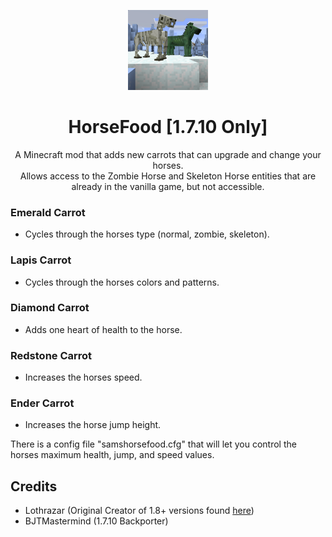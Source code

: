 <p align="center"><img src="./icon.png" width="128"></p>
<h1 align="center">HorseFood [1.7.10 Only]</h1>

<p align="center">A Minecraft mod that adds new carrots that can upgrade and change your horses.<br>Allows access to the Zombie Horse and Skeleton Horse entities that are already in the vanilla game, but not accessible.</p>

### Emerald Carrot
* Cycles through the horses type (normal, zombie, skeleton).

### Lapis Carrot
* Cycles through the horses colors and patterns.

### Diamond Carrot
* Adds one heart of health to the horse.

### Redstone Carrot
* Increases the horses speed.

### Ender Carrot
* Increases the horse jump height.

There is a config file "samshorsefood.cfg" that will let you control the horses maximum health, jump, and speed values.

## Credits
* Lothrazar (Original Creator of 1.8+ versions found [here](https://www.curseforge.com/minecraft/mc-mods/horse-upgrades))
* BJTMastermind (1.7.10 Backporter)
